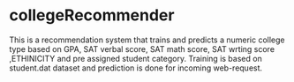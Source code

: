 # collegeRecommender

This is a recommendation system that trains and predicts a numeric college type based on GPA, SAT verbal score, SAT math score, SAT wrting score ,ETHINICITY and pre assigned student category.
Training is based on student.dat dataset and prediction is done for incoming web-request.

